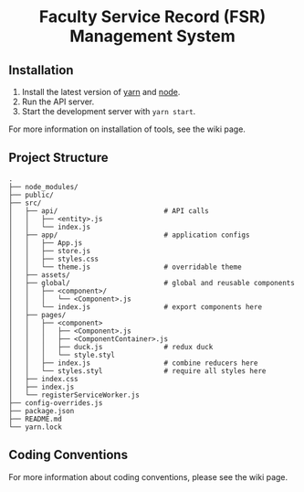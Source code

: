<h1 align="center">
  Faculty Service Record (FSR) Management System
</h1>

## Installation

1. Install the latest version of [yarn](https://yarnpkg.com/) and [node](https://http://nodejs.org//).
2. Run the API server.
3. Start the development server with `yarn start`.

For more information on installation of tools, see the wiki page.

## Project Structure

```
.
├── node_modules/
├── public/
├── src/
│   ├── api/                          # API calls
│   │   ├── <entity>.js
│   │   └── index.js
│   ├── app/                          # application configs
│   │   ├── App.js
│   │   ├── store.js
│   │   ├── styles.css
│   │   └── theme.js                  # overridable theme
│   ├── assets/
│   ├── global/                       # global and reusable components
│   │   ├── <component>/
│   │   │   └── <Component>.js
│   │   └── index.js                  # export components here
│   ├── pages/
│   │   ├── <component>
│   │   │   ├── <Component>.js
│   │   │   ├── <ComponentContainer>.js
│   │   │   ├── duck.js               # redux duck
│   │   │   └── style.styl
│   │   ├── index.js                  # combine reducers here
│   │   └── styles.styl               # require all styles here
│   ├── index.css
│   ├── index.js
│   └── registerServiceWorker.js
├── config-overrides.js
├── package.json
├── README.md
└── yarn.lock
```

## Coding Conventions

For more information about coding conventions, please see the wiki page.
